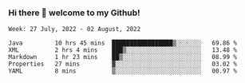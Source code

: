 ### Hi there 👋 welcome to my Github! 

<!--START_SECTION:waka-->
```text
Week: 27 July, 2022 - 02 August, 2022

Java         10 hrs 45 mins  █████████████████▒░░░░░░░   69.86 % 
XML          2 hrs 4 mins    ███▒░░░░░░░░░░░░░░░░░░░░░   13.48 % 
Markdown     1 hr 23 mins    ██▒░░░░░░░░░░░░░░░░░░░░░░   08.99 % 
Properties   27 mins         ▓░░░░░░░░░░░░░░░░░░░░░░░░   03.02 % 
YAML         8 mins          ▒░░░░░░░░░░░░░░░░░░░░░░░░   00.97 % 
```
<!--END_SECTION:waka-->
